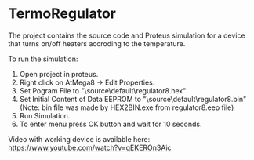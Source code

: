 # TermoRegulator
The project contains the source code and Proteus simulation for a device that turns on/off heaters accroding to the temperature.

To run the simulation:
1. Open project in proteus.
2. Right click on AtMega8 -> Edit Properties.
3. Set Pogram File to "\source\default\regulator8.hex"
4. Set Initial Content of Data EEPROM to "\source\default\regulator8.bin" (Note: bin file was made by HEX2BIN.exe from regulator8.eep file)
5. Run Simulation.
6. To enter menu press OK button and wait for 10 seconds.

Video with working device is available here:
https://www.youtube.com/watch?v=qEKEROn3Aic
